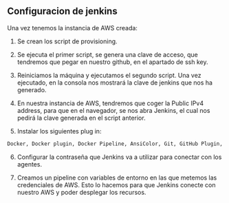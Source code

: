 ## Configuracion de jenkins

Una vez tenemos la instancia de AWS creada:

1. Se crean los script de provisioning. 

2. Se ejecuta el primer script, se genera una clave de acceso, que tendremos que pegar en nuestro github, en el apartado de ssh key.

3. Reiniciamos la máquina y ejecutamos el segundo script.
Una vez ejecutado, en la consola nos mostrará la clave de jenkins que nos ha generado.

4. En nuestra instancia de AWS, tendremos que coger la Public IPv4 address, para que en el navegador, se nos abra Jenkins, el cual nos pedirá la clave generada en el script anterior.

5. Instalar los siguientes plug in:
```sh
Docker, Docker plugin, Docker Pipeline, AnsiColor, Git, GitHub Plugin, Build Timeout, Job DSL, SSH Agent Plugin, Pipeline, Timestamper, Folders
```    

6. Configurar la contraseña que Jenkins va a utilizar para conectar con los agentes.

7. Creamos un pipeline con variables de entorno en las que metemos las credenciales de AWS. Esto lo hacemos para que Jenkins conecte con nuestro AWS y poder desplegar los recursos.
